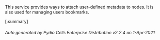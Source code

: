 






This service provides ways to attach user-defined metadata to nodes. It is also used for managing users bookmarks.

[:summary]

###### Auto generated by Pydio Cells Enterprise Distribution v2.2.4 on 1-Apr-2021
